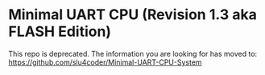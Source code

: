 # Minimal UART CPU (Revision 1.3 aka FLASH Edition)

This repo is deprecated. The information you are looking for has moved to: https://github.com/slu4coder/Minimal-UART-CPU-System
